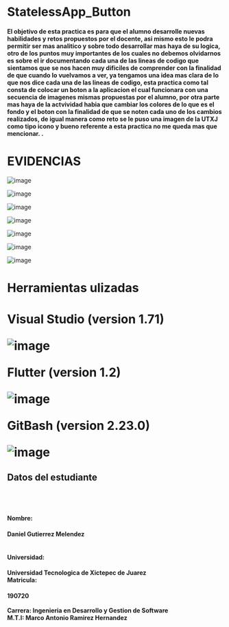 # StatelessApp_Button

<h4>El objetivo de esta practica es para que el alumno desarrolle nuevas habilidades y retos propuestos por el docente, asi mismo esto le podra permitir ser mas analitico y sobre todo desarrollar mas haya de su logica, otro de los puntos muy importantes de los cuales no debemos olvidarnos es sobre el ir documentando cada una de las lineas de codigo que sientamos que se nos hacen muy dificiles de comprender con la finalidad de que cuando lo vuelvamos a ver, ya tengamos una idea mas clara de lo que nos dice cada una de las lineas de codigo, esta practica como tal consta de colocar un boton a la aplicacion el cual funcionara con una secuencia de imagenes mismas propuestas por el alumno, por otra parte mas haya de la actvividad habia que cambiar los colores de lo que es el fondo y el boton con la finalidad de que se noten cada uno de los cambios realizados, de igual manera como reto se le puso una imagen de la UTXJ como tipo icono y bueno referente a esta practica no me queda mas que mencionar.
.<h4>

# EVIDENCIAS

![image](https://user-images.githubusercontent.com/100882800/195767394-3a991c63-ece7-4336-80d5-902591ef23d5.png)

![image](https://user-images.githubusercontent.com/100882800/195768144-29ef5d74-6993-43d9-8dfe-6af889d88e2f.png)

![image](https://user-images.githubusercontent.com/100882800/195768165-c98af6d8-5ee6-4ba3-b231-e609be2f34f7.png)

![image](https://user-images.githubusercontent.com/100882800/195768235-8e20290f-9000-4629-9cfa-8bf05f2f0738.png)

![image](https://user-images.githubusercontent.com/100882800/195768256-1e9095c2-d705-41d4-aacf-9933e5eabe1e.png)

![image](https://user-images.githubusercontent.com/100882800/195768297-25c39266-6e18-47dd-ace3-f871303bbc66.png)
   
![image](https://user-images.githubusercontent.com/100882800/195768331-af4257da-9cb6-49e6-ae3c-4d5ae430ae1f.png)


  
<h1>Herramientas ulizadas<h1>
   Visual Studio  (version 1.71)
   
   ![image](https://user-images.githubusercontent.com/100882800/195769738-6730be5e-cc0c-466b-805d-df3c6eff6394.png)

   Flutter  (version 1.2)
   
   ![image](https://user-images.githubusercontent.com/100882800/195770572-cd213960-1434-4de8-8888-865a315f4c7c.png)

GitBash  (version 2.23.0)

![image](https://user-images.githubusercontent.com/100882800/195770845-653566b1-6a42-494a-89dd-836e95435e10.png)



<h2>Datos del estudiante<h2>
<br>
<h4>Nombre:<h4>Daniel Gutierrez Melendez<br><h4><br>
   Universidad:<h4> Universidad Tecnologica de Xictepec de Juarez<br>
  Matricula:<h4> 190720<br><br>
   Carrera: Ingenieria en Desarrollo y Gestion de Software<br>
   M.T.I: Marco Antonio Ramirez Hernandez
   
   
